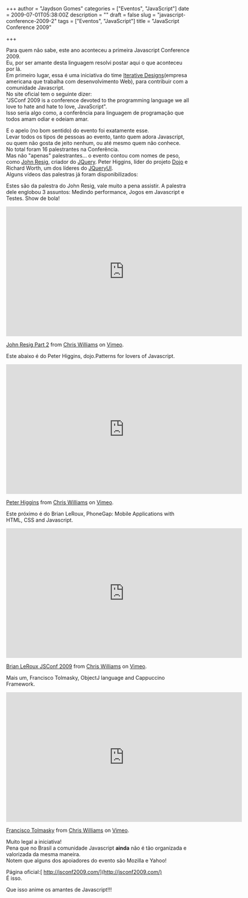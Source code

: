 +++
author = "Jaydson Gomes"
categories = ["Eventos", "JavaScript"]
date = 2009-07-01T05:38:00Z
description = ""
draft = false
slug = "javascript-conference-2009-2"
tags = ["Eventos", "JavaScript"]
title = "JavaScript Conference 2009"

+++

Para quem não sabe, este ano aconteceu a primeira Javascript Conference 2009.  
Eu, por ser amante desta linguagem resolvi postar aqui o que aconteceu por lá.  
Em primeiro lugar, essa é uma iniciativa do time [Iterative Designs](http://www.iterativedesigns.com/)(empresa americana que trabalha com desenvolvimento Web), para contribuir com a comunidade Javascript.  
No site oficial tem o seguinte dizer:  
"JSConf 2009 is a conference devoted to the programming language we all love to hate and hate to love, JavaScript".  
Isso seria algo como, a conferência para linguagem de programação que todos amam odiar e odeiam amar.  
<!-- more -->

E o apelo (no bom sentido) do evento foi exatamente esse.  
Levar todos os tipos de pessoas ao evento, tanto quem adora Javascript, ou quem não gosta de jeito nenhum, ou até mesmo quem não conhece.  
No total foram 16 palestrantes na Conferência.  
Mas não "apenas" palestrantes... o evento contou com nomes de peso, como [John Resig](http://ejohn.org), criador do [JQuery](http://jquery.com). Peter Higgins, líder do projeto [Dojo](http://www.dojotoolkit.org/) e Richard Worth, um dos líderes do [JQueryUI](http://www.jqueryui.com/).  
Alguns vídeos das palestras já foram disponibilizados:

Estes são da palestra do John Resig, vale muito a pena assistir. A palestra dele englobou 3 assuntos: Medindo performance, Jogos em Javascript e Testes. Show de bola!  
<iframe src="https://player.vimeo.com/video/5289775" width="640" height="352" frameborder="0" webkitallowfullscreen mozallowfullscreen allowfullscreen></iframe>
<p><a href="https://vimeo.com/5289775">John Resig Part 2</a> from <a href="https://vimeo.com/jsconf">Chris Williams</a> on <a href="https://vimeo.com">Vimeo</a>.</p>

Este abaixo é do Peter Higgins, dojo.Patterns for lovers of Javascript.  
<iframe src="https://player.vimeo.com/video/4914035" width="640" height="352" frameborder="0" webkitallowfullscreen mozallowfullscreen allowfullscreen></iframe>
<p><a href="https://vimeo.com/4914035">Peter Higgins</a> from <a href="https://vimeo.com/jsconf">Chris Williams</a> on <a href="https://vimeo.com">Vimeo</a>.</p>

Este próximo é do Brian LeRoux, PhoneGap: Mobile Applications with HTML, CSS and Javascript.  
<iframe src="https://player.vimeo.com/video/5120343" width="640" height="352" frameborder="0" webkitallowfullscreen mozallowfullscreen allowfullscreen></iframe>
<p><a href="https://vimeo.com/5120343">Brian LeRoux JSConf 2009</a> from <a href="https://vimeo.com/jsconf">Chris Williams</a> on <a href="https://vimeo.com">Vimeo</a>.</p>

Mais um, Francisco Tolmasky, ObjectJ language and Cappuccino Framework.  
<iframe src="https://player.vimeo.com/video/4778201" width="640" height="352" frameborder="0" webkitallowfullscreen mozallowfullscreen allowfullscreen></iframe>
<p><a href="https://vimeo.com/4778201">Francisco Tolmasky</a> from <a href="https://vimeo.com/jsconf">Chris Williams</a> on <a href="https://vimeo.com">Vimeo</a>.</p>

Muito legal a iniciativa!  
Pena que no Brasil a comunidade Javascript **ainda** não é tão organizada e valorizada da mesma maneira.  
Notem que alguns dos apoiadores do evento são Mozilla e Yahoo!  

Página oficial:[ http://jsconf2009.com/](http://jsconf2009.com/)  
É isso.

Que isso anime os amantes de Javascript!!!  
